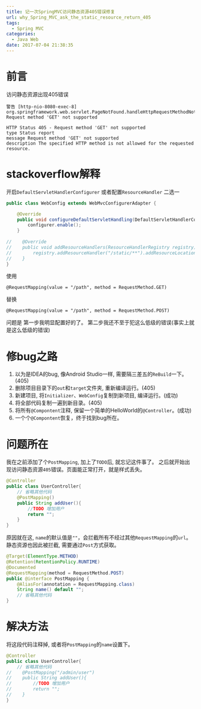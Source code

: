 ```yaml
---
title: 记一次SpringMVC访问静态资源405错误修复
url: why_Spring_MVC_ask_the_static_resource_return_405
tags:
  - Spring MVC
categories:
  - Java Web
date: 2017-07-04 21:38:35
---
```


# 前言
访问静态资源出现405错误
```
警告 [http-nio-8080-exec-8] org.springframework.web.servlet.PageNotFound.handleHttpRequestMethodNotSupported Request method 'GET' not supported
```
```
HTTP Status 405 - Request method 'GET' not supported
type Status report
message Request method 'GET' not supported
description The specified HTTP method is not allowed for the requested resource.
```
<!-- more -->

# stackoverflow解释

开启`DefaultServletHandlerConfigurer`
或者配置`ResourceHandler`
二选一
```java
public class WebConfig extends WebMvcConfigurerAdapter {

    @Override
    public void configureDefaultServletHandling(DefaultServletHandlerConfigurer configurer) {
        configurer.enable();
    }
    
//    @Override
//    public void addResourceHandlers(ResourceHandlerRegistry registry) {
//        registry.addResourceHandler("/static/**").addResourceLocations("/static/**");
//    }
}
```

使用
```
@RequestMapping(value = "/path", method = RequestMethod.GET)
```
替换
```
@RequestMapping(value = "/path", method = RequestMethod.POST)
```


问题是
第一步我明显配置好的了。
第二步我还不至于犯这么低级的错误(事实上就是这么低级的错误)

# 修bug之路
1. 以为是IDEA的bug, 像Android Studio一样, 需要隔三差五的`ReBuild`一下。(405)
1. 删除项目目录下的`out`和`target`文件夹, 重新编译运行。(405)
1. 新建项目, 将`Initializer`、`WebConfig`复制到新项目, 编译运行。(成功)
1. 将全部代码复制一遍到新目录。(405)
1. 将所有`@Compontent`注释, 保留一个简单的HelloWorld的`@Controller`。(成功)
1. 一个个`@Compontent`恢复，终于找到bug所在。

# 问题所在
我在之前添加了个`PostMapping`, 加上了`TODO`后, 就忘记这件事了。
之后就开始出现访问静态资源`405`错误。页面能正常打开，就是样式丢失。
```java
@Controller
public class UserController{
    // 省略其他代码
    @PostMapping()
    public String addUser(){
        //TODO 增加用户
        return "";
    }
}
```

原因就在这, `name`的默认值是`""`，会拦截所有不经过其他`RequestMapping`的`url`。
静态资源也因此被拦截, 需要通过`Post`方式获取。
```java
@Target(ElementType.METHOD)
@Retention(RetentionPolicy.RUNTIME)
@Documented
@RequestMapping(method = RequestMethod.POST)
public @interface PostMapping {
	@AliasFor(annotation = RequestMapping.class)
	String name() default "";
    // 省略其他代码
}
```

# 解决方法
将这段代码注释掉, 或者将`PostMapping`的`name`设置下。
```java
@Controller
public class UserController{
    // 省略其他代码
//    @PostMapping("/admin/user")
//    public String addUser(){
//        //TODO 增加用户
//        return "";
//    }
}
```
